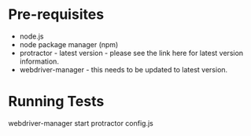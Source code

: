 # Pre-requisites
  * node.js
  * node package manager (npm)
  * protractor - latest version - please see the link here for latest version information.
  * webdriver-manager - this needs to be updated to latest version.

# Running Tests
webdriver-manager start
protractor config.js
